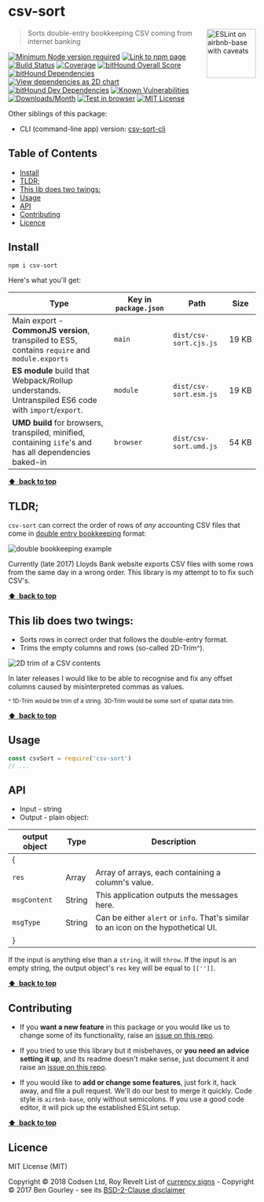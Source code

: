# csv-sort

<a href="https://github.com/revelt/eslint-on-airbnb-base-badge" style="float: right; padding: 0 0 20px 20px;"><img src="https://cdn.rawgit.com/revelt/eslint-on-airbnb-base-badge/0c3e46c9/lint-badge.svg" alt="ESLint on airbnb-base with caveats" width="100" align="right"></a>

> Sorts double-entry bookkeeping CSV coming from internet banking

[![Minimum Node version required][node-img]][node-url]
[![Link to npm page][npm-img]][npm-url]
[![Build Status][travis-img]][travis-url]
[![Coverage][cov-img]][cov-url]
[![bitHound Overall Score][overall-img]][overall-url]
[![bitHound Dependencies][deps-img]][deps-url]
[![View dependencies as 2D chart][deps2d-img]][deps2d-url]
[![bitHound Dev Dependencies][dev-img]][dev-url]
[![Known Vulnerabilities][vulnerabilities-img]][vulnerabilities-url]
[![Downloads/Month][downloads-img]][downloads-url]
[![Test in browser][runkit-img]][runkit-url]
[![MIT License][license-img]][license-url]

Other siblings of this package:
<!-- * Front end: [csvpony.com](https://csvpony.com) -->
* CLI (command-line app) version: [csv-sort-cli](https://github.com/codsen/csv-sort-cli)

## Table of Contents

<!-- START doctoc generated TOC please keep comment here to allow auto update -->
<!-- DON'T EDIT THIS SECTION, INSTEAD RE-RUN doctoc TO UPDATE -->


- [Install](#install)
- [TLDR;](#tldr)
- [This lib does two twings:](#this-lib-does-two-twings)
- [Usage](#usage)
- [API](#api)
- [Contributing](#contributing)
- [Licence](#licence)

<!-- END doctoc generated TOC please keep comment here to allow auto update -->

## Install

```bash
npm i csv-sort
```

Here's what you'll get:

Type            | Key in `package.json` | Path  | Size
----------------|-----------------------|-------|--------
Main export - **CommonJS version**, transpiled to ES5, contains `require` and `module.exports` | `main`                | `dist/csv-sort.cjs.js` | 19&nbsp;KB
**ES module** build that Webpack/Rollup understands. Untranspiled ES6 code with `import`/`export`. | `module`              | `dist/csv-sort.esm.js` | 19&nbsp;KB
**UMD build** for browsers, transpiled, minified, containing `iife`'s and has all dependencies baked-in | `browser`            | `dist/csv-sort.umd.js` | 54&nbsp;KB

**[⬆ &nbsp;back to top](#)**

## TLDR;

`csv-sort` can correct the order of rows of _any_ accounting CSV files that come in [double entry bookkeeping](https://en.wikipedia.org/wiki/Double-entry_bookkeeping_system) format:

![double bookkeeping example](https://cdn.rawgit.com/codsen/csv-sort/e273cf48/media/img1.png)

Currently (late 2017) Lloyds Bank website exports CSV files with some rows from the same day in a wrong order. This library is my attempt to to fix such CSV's.

**[⬆ &nbsp;back to top](#)**

## This lib does two twings:

* Sorts rows in correct order that follows the double-entry format.
* Trims the empty columns and rows (so-called 2D-Trim^).

![2D trim of a CSV contents](https://cdn.rawgit.com/codsen/csv-sort/2bdf5256/media/img2.png)

In later releases I would like to be able to recognise and fix any offset columns caused by misinterpreted commas as values.

<small>^ 1D-Trim would be trim of a string. 3D-Trim would be some sort of spatial data trim.</small>

**[⬆ &nbsp;back to top](#)**

## Usage

```js
const csvSort = require('csv-sort')
// ...
```

## API

* Input - string
* Output - plain object:

output object                  | Type     | Description
-------------------------------|----------|----------------------
{                              |          |
`res`                          | Array    | Array of arrays, each containing a column's value.
`msgContent`                   | String   | This application outputs the messages here.
`msgType`                      | String   | Can be either `alert` or `info`. That's similar to an icon on the hypothetical UI.
}                              |          |

If the input is anything else than a `string`, it will `throw`.
If the input is an empty string, the output object's `res` key will be equal to `[['']]`.

**[⬆ &nbsp;back to top](#)**

## Contributing

* If you **want a new feature** in this package or you would like us to change some of its functionality, raise an [issue on this repo](https://github.com/codsen/csv-sort/issues).

* If you tried to use this library but it misbehaves, or **you need an advice setting it up**, and its readme doesn't make sense, just document it and raise an [issue on this repo](https://github.com/codsen/csv-sort/issues).

* If you would like to **add or change some features**, just fork it, hack away, and file a pull request. We'll do our best to merge it quickly. Code style is `airbnb-base`, only without semicolons. If you use a good code editor, it will pick up the established ESLint setup.

**[⬆ &nbsp;back to top](#)**

## Licence

MIT License (MIT)

Copyright © 2018 Codsen Ltd, Roy Revelt
List of [currency signs](https://github.com/bengourley/currency-symbol-map) - Copyright © 2017 Ben Gourley - see its [BSD-2-Clause disclaimer](https://opensource.org/licenses/BSD-2-Clause)

[node-img]: https://img.shields.io/node/v/csv-sort.svg?style=flat-square&label=works%20on%20node
[node-url]: https://www.npmjs.com/package/csv-sort

[npm-img]: https://img.shields.io/npm/v/csv-sort.svg?style=flat-square&label=release
[npm-url]: https://www.npmjs.com/package/csv-sort

[travis-img]: https://img.shields.io/travis/codsen/csv-sort.svg?style=flat-square
[travis-url]: https://travis-ci.org/codsen/csv-sort

[cov-img]: https://coveralls.io/repos/github/codsen/csv-sort/badge.svg?style=flat-square?branch=master
[cov-url]: https://coveralls.io/github/codsen/csv-sort?branch=master

[overall-img]: https://img.shields.io/bithound/code/github/codsen/csv-sort.svg?style=flat-square
[overall-url]: https://www.bithound.io/github/codsen/csv-sort

[deps-img]: https://img.shields.io/bithound/dependencies/github/codsen/csv-sort.svg?style=flat-square
[deps-url]: https://www.bithound.io/github/codsen/csv-sort/master/dependencies/npm

[deps2d-img]: https://img.shields.io/badge/deps%20in%202D-see_here-08f0fd.svg?style=flat-square
[deps2d-url]: http://npm.anvaka.com/#/view/2d/csv-sort

[dev-img]: https://img.shields.io/bithound/devDependencies/github/codsen/csv-sort.svg?style=flat-square
[dev-url]: https://www.bithound.io/github/codsen/csv-sort/master/dependencies/npm

[vulnerabilities-img]: https://snyk.io/test/github/codsen/csv-sort/badge.svg?style=flat-square
[vulnerabilities-url]: https://snyk.io/test/github/codsen/csv-sort

[downloads-img]: https://img.shields.io/npm/dm/csv-sort.svg?style=flat-square
[downloads-url]: https://npmcharts.com/compare/csv-sort

[runkit-img]: https://img.shields.io/badge/runkit-test_in_browser-a853ff.svg?style=flat-square
[runkit-url]: https://npm.runkit.com/csv-sort

[license-img]: https://img.shields.io/npm/l/csv-sort.svg?style=flat-square
[license-url]: https://github.com/codsen/csv-sort/blob/master/license.md
